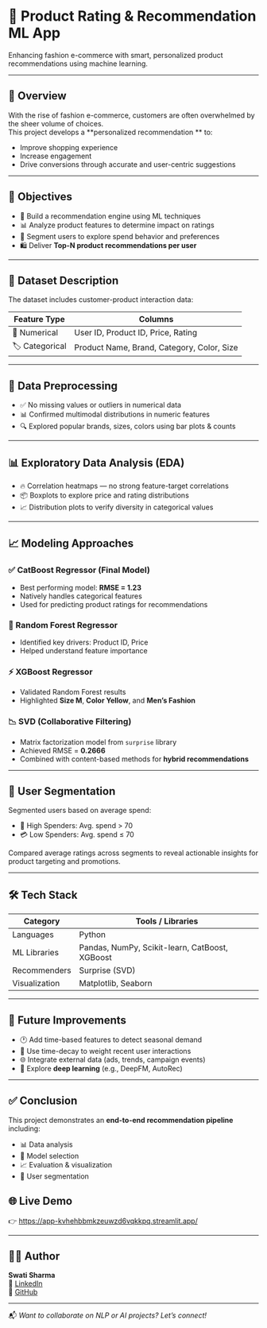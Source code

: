 # 👗 Product Rating & Recommendation ML App

Enhancing fashion e-commerce with smart, personalized product recommendations using machine learning.

---

## 📌 Overview

With the rise of fashion e-commerce, customers are often overwhelmed by the sheer volume of choices.  
This project develops a **personalized recommendation ** to:

- Improve shopping experience  
- Increase engagement  
- Drive conversions through accurate and user-centric suggestions

---

## 🎯 Objectives

- 🤖 Build a recommendation engine using ML techniques  
- 📊 Analyze product features to determine impact on ratings  
- 👥 Segment users to explore spend behavior and preferences  
- 🛍️ Deliver **Top-N product recommendations per user**

---

## 📁 Dataset Description

The dataset includes customer-product interaction data:

| Feature Type     | Columns                                       |
|------------------|-----------------------------------------------|
| 🧮 Numerical      | User ID, Product ID, Price, Rating            |
| 🏷️ Categorical    | Product Name, Brand, Category, Color, Size     |

---

## 🧹 Data Preprocessing

- ✅ No missing values or outliers in numerical data  
- 📊 Confirmed multimodal distributions in numeric features  
- 🔍 Explored popular brands, sizes, colors using bar plots & counts

---

## 📊 Exploratory Data Analysis (EDA)

- 🔥 Correlation heatmaps — no strong feature-target correlations  
- 📦 Boxplots to explore price and rating distributions  
- 📈 Distribution plots to verify diversity in categorical values

---

## 📈 Modeling Approaches

### ✅ CatBoost Regressor (Final Model)
- Best performing model: **RMSE = 1.23**  
- Natively handles categorical features  
- Used for predicting product ratings for recommendations

### 🌲 Random Forest Regressor
- Identified key drivers: Product ID, Price  
- Helped understand feature importance

### ⚡ XGBoost Regressor
- Validated Random Forest results  
- Highlighted **Size M**, **Color Yellow**, and **Men’s Fashion**

### 📉 SVD (Collaborative Filtering)
- Matrix factorization model from `surprise` library  
- Achieved RMSE = **0.2666**  
- Combined with content-based methods for **hybrid recommendations**

---

## 🧠 User Segmentation

Segmented users based on average spend:

- 💸 High Spenders: Avg. spend > 70  
- 💳 Low Spenders: Avg. spend ≤ 70  

Compared average ratings across segments to reveal actionable insights for product targeting and promotions.

---

## 🛠 Tech Stack

| Category       | Tools / Libraries                              |
|----------------|--------------------------------------------------|
| Languages      | Python                                           |
| ML Libraries   | Pandas, NumPy, Scikit-learn, CatBoost, XGBoost   |
| Recommenders   | Surprise (SVD)                                   |
| Visualization  | Matplotlib, Seaborn                              |

---

## 🧪 Future Improvements

- 🕐 Add time-based features to detect seasonal demand  
- 🧠 Use time-decay to weight recent user interactions  
- 🌐 Integrate external data (ads, trends, campaign events)  
- 🤖 Explore **deep learning** (e.g., DeepFM, AutoRec)

---

## ✅ Conclusion

This project demonstrates an **end-to-end recommendation pipeline** including:

- 📊 Data analysis  
- 🤖 Model selection  
- 📈 Evaluation & visualization  
- 🔁 User segmentation  

## 🌐 Live Demo

👉 https://app-kvhehbbmkzeuwzd6vqkkpq.streamlit.app/

---

## 🙋‍♀️ Author

**Swati Sharma**  
🔗 [LinkedIn](https://www.linkedin.com/in/swati-sharma-17s50s01/)  
📂 [GitHub](https://github.com/swatinw)

---

📬 _Want to collaborate on NLP or AI projects? Let’s connect!_
